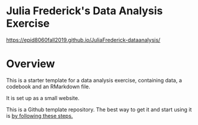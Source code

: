 # Julia Frederick's Data Analysis Exercise

https://epid8060fall2019.github.io/JuliaFrederick-dataanalysis/

# Overview

This is a starter template for a data analysis exercise, containing data, a codebook and an RMarkdown file.

It is set up as a small website.

This is a Github template repository. The best way to get it and start using it is [by following these steps.](https://help.github.com/en/articles/creating-a-repository-from-a-template)


